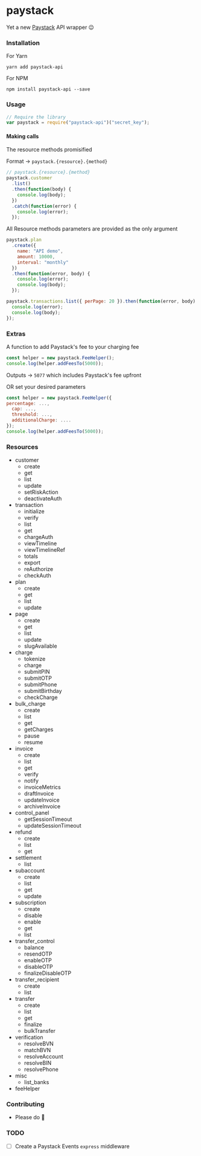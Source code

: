 # paystack

Yet a new [Paystack](https://paystack.co/) API wrapper 😉

### Installation

For Yarn
```
yarn add paystack-api
```
For NPM
```
npm install paystack-api --save
```

### Usage

```js
// Require the library
var paystack = require("paystack-api")("secret_key");
```

#### Making calls

The resource methods promisified

Format → `paystack.{resource}.{method}`

```js
// paystack.{resource}.{method}
paystack.customer
  .list()
  .then(function(body) {
    console.log(body);
  })
  .catch(function(error) {
    console.log(error);
  });
```

All Resource methods parameters are provided as the only argument

```js
paystack.plan
  .create({
    name: "API demo",
    amount: 10000,
    interval: "monthly"
  })
  .then(function(error, body) {
    console.log(error);
    console.log(body);
  });
```

```js
paystack.transactions.list({ perPage: 20 }).then(function(error, body) {
  console.log(error);
  console.log(body);
});
```

### Extras

A function to add Paystack's fee to your charging fee

```js
const helper = new paystack.FeeHelper();
console.log(helper.addFeesTo(5000));
```

Outputs → `5077` which includes Paystack's fee upfront

OR set your desired parameters

```js
const helper = new paystack.FeeHelper({
percentage: ...,
  cap: ...,
  threshold: ...,
  additionalCharge: ....
});
console.log(helper.addFeesTo(5000));
```

### Resources

* customer
  * create
  * get
  * list
  * update
  * setRiskAction
  * deactivateAuth
* transaction
  * initialize
  * verify
  * list
  * get
  * chargeAuth
  * viewTimeline
  * viewTimelineRef
  * totals
  * export
  * reAuthorize
  * checkAuth
* plan
  * create
  * get
  * list
  * update
* page
  * create
  * get
  * list
  * update
  * slugAvailable
* charge
  * tokenize
  * charge
  * submitPIN
  * submitOTP
  * submitPhone
  * submitBirthday
  * checkCharge
* bulk_charge
  * create
  * list
  * get
  * getCharges
  * pause
  * resume
* invoice
  * create
  * list
  * get
  * verify
  * notify
  * invoiceMetrics
  * draftInvoice
  * updateInvoice
  * archiveInvoice
* control_panel
  * getSessionTimeout
  * updateSessionTimeout
* refund
  * create
  * list
  * get
* settlement
  * list
* subaccount
  * create
  * list
  * get
  * update
* subscription
  * create
  * disable
  * enable
  * get
  * list
* transfer_control
  * balance
  * resendOTP
  * enableOTP
  * disableOTP
  * finalizeDisableOTP
* transfer_recipient
  * create
  * list
* transfer
  * create
  * list
  * get
  * finalize
  * bulkTransfer
* verification
  * resolveBVN
  * matchBVN
  * resolveAccount
  * resolveBIN
  * resolvePhone
* misc
  * list_banks
* feeHelper

### Contributing

* Please do 🧡

### TODO

* [ ] Create a Paystack Events `express` middleware
